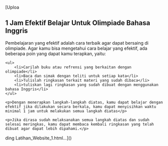 [Uploa<!DOCTYPE html>
<html lang="en">
<head>
    <meta charset="UTF-8">
    <meta name="viewport" content="width=device-width, initial-scale=1.0">
    <title>1 Jam Efektif Belajar Untuk Olimpiade</title>
</head>
<body>
    <h2>1 Jam Efektif Belajar Untuk Olimpiade Bahasa Inggris</h2>
    <p>Pembelajaran yang efektif adalah cara terbaik agar dapat bersaing di olimpiade. Agar kamu bisa mengetahui cara belajar yang efektif, ada beberapa poin yang dapat kamu terapkan, yaitu:</p>

    <ul>
        <li>Carilah buku atau refrensi yang berkaitan dengan olimpiade</li>
        <li>Baca dan simak dengan teliti untuk setiap kata</li>
        <li>Tulislah ringkasan terkait materi yang sudah dibaca</li>
        <li>tuliskan lagi ringkasan yang sudah dibuat dengan menggunakan bahasa Inggris</li>
    </ul>

    <p>Dengan menerapkan langkah-langkah diatas, kamu dapat belajar dengan efektif jika dilakukan secara berkala, kamu dapat menyisihkan waktu minimal 1 jam untuk melakukan semua langkah diatas</p>

    <p>Jika dirasa sudah melaksanakan semua langkah diatas dan sudah selesai meringkas, kamu dapat membaca kembali ringkasan yang telah dibuat agar dapat lebih dipahami.</p>


</body>
</html>ding Latihan_Website_1.html…]()
